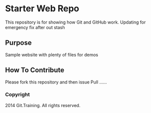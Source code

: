 # Starter Web Repo

This repository is for showing how Git and GitHub work.
Updating for emergency fix after out stash

## Purpose

Sample website with plenty of files for demos

## How To Contribute
Please fork this repository and then issue Pull ......


### Copyright

2014 Git.Training. All rights reserved.